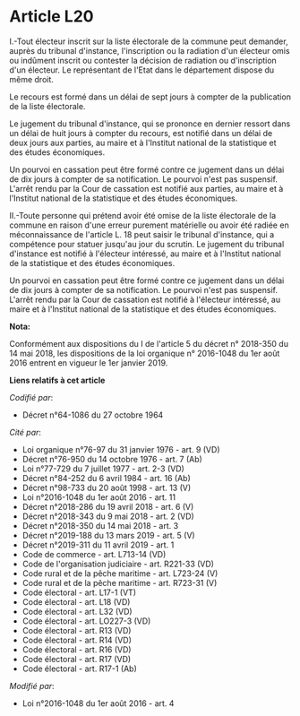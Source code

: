 # Article L20

I.-Tout électeur inscrit sur la liste électorale de la commune peut demander, auprès du tribunal d'instance, l'inscription ou
la radiation d'un électeur omis ou indûment inscrit ou contester la décision de radiation ou d'inscription d'un électeur. Le
représentant de l'Etat dans le département dispose du même droit. 

Le recours est formé dans un délai de sept jours à compter de la publication de la liste électorale. 

Le jugement du tribunal d'instance, qui se prononce en dernier ressort dans un délai de huit jours à compter du recours, est
notifié dans un délai de deux jours aux parties, au maire et à l'Institut national de la statistique et des études
économiques. 

Un pourvoi en cassation peut être formé contre ce jugement dans un délai de dix jours à compter de sa notification. Le
pourvoi n'est pas suspensif. L'arrêt rendu par la Cour de cassation est notifié aux parties, au maire et à l'Institut
national de la statistique et des études économiques. 

II.-Toute personne qui prétend avoir été omise de la liste électorale de la commune en raison d'une erreur purement
matérielle ou avoir été radiée en méconnaissance de l'article L. 18 peut saisir le tribunal d'instance, qui a compétence pour
statuer jusqu'au jour du scrutin. Le jugement du tribunal d'instance est notifié à l'électeur intéressé, au maire et à
l'Institut national de la statistique et des études économiques. 

Un pourvoi en cassation peut être formé contre ce jugement dans un délai de dix jours à compter de sa notification. Le
pourvoi n'est pas suspensif. L'arrêt rendu par la Cour de cassation est notifié à l'électeur intéressé, au maire et à
l'Institut national de la statistique et des études économiques.

**Nota:**

Conformément aux dispositions du I de l'article 5 du décret n° 2018-350 du 14 mai 2018, les dispositions de la loi organique
n° 2016-1048 du 1er août 2016 entrent en vigueur le 1er janvier 2019.

**Liens relatifs à cet article**

_Codifié par_:

  - Décret n°64-1086 du 27 octobre 1964

_Cité par_:

  - Loi organique n°76-97 du 31 janvier 1976 - art. 9 (VD)
  - Décret n°76-950 du 14 octobre 1976 - art. 7 (Ab)
  - Loi n°77-729 du 7 juillet 1977 - art. 2-3 (VD)
  - Décret n°84-252 du 6 avril 1984 - art. 16 (Ab)
  - Décret n°98-733 du 20 août 1998 - art. 13 (V)
  - Loi n°2016-1048 du 1er août 2016 - art. 11
  - Décret n°2018-286 du 19 avril 2018 - art. 6 (V)
  - Décret n°2018-343 du 9 mai 2018 - art. 2 (VD)
  - Décret n°2018-350 du 14 mai 2018 - art. 3
  - Décret n°2019-188 du 13 mars 2019 - art. 5 (V)
  - Décret n°2019-311 du 11 avril 2019 - art. 1
  - Code de commerce - art. L713-14 (VD)
  - Code de l'organisation judiciaire - art. R221-33 (VD)
  - Code rural et de la pêche maritime - art. L723-24 (V)
  - Code rural et de la pêche maritime - art. R723-31 (V)
  - Code électoral - art. L17-1 (VT)
  - Code électoral - art. L18 (VD)
  - Code électoral - art. L32 (VD)
  - Code électoral - art. LO227-3 (VD)
  - Code électoral - art. R13 (VD)
  - Code électoral - art. R14 (VD)
  - Code électoral - art. R16 (VD)
  - Code électoral - art. R17 (VD)
  - Code électoral - art. R17-1 (Ab)

_Modifié par_:

  - Loi n°2016-1048 du 1er août 2016 - art. 4
